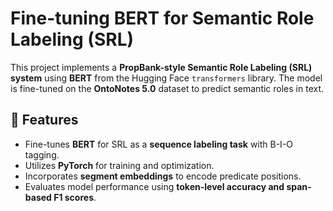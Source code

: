# Fine-tuning BERT for Semantic Role Labeling (SRL)

This project implements a **PropBank-style Semantic Role Labeling (SRL) system** using **BERT** from the Hugging Face `transformers` library. The model is fine-tuned on the **OntoNotes 5.0** dataset to predict semantic roles in text.

## 📌 Features
- Fine-tunes **BERT** for SRL as a **sequence labeling task** with B-I-O tagging.
- Utilizes **PyTorch** for training and optimization.
- Incorporates **segment embeddings** to encode predicate positions.
- Evaluates model performance using **token-level accuracy and span-based F1 scores**.


